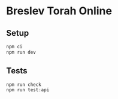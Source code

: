 # Breslev Torah Online

## Setup
```bash
npm ci
npm run dev
```

## Tests
```bash
npm run check
npm run test:api
```
